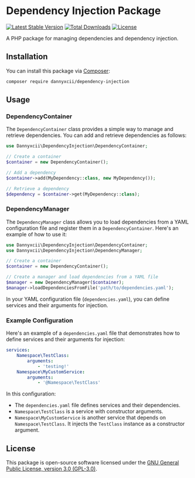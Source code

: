 # Dependency Injection Package

[![Latest Stable Version](https://poser.pugx.org/dannyxcii/dependency-injection/v)](//packagist.org/packages/dannyxcii/dependency-injection)
[![Total Downloads](https://poser.pugx.org/dannyxcii/dependency-injection/downloads)](//packagist.org/packages/dannyxcii/dependency-injection)
[![License](https://poser.pugx.org/dannyxcii/dependency-injection/license)](//packagist.org/packages/dannyxcii/dependency-injection)

A PHP package for managing dependencies and dependency injection.

## Installation

You can install this package via [Composer](https://getcomposer.org/):

```bash
composer require dannyxcii/dependency-injection
```

## Usage

### DependencyContainer

The `DependencyContainer` class provides a simple way to manage and retrieve dependencies. You can add and retrieve 
dependencies as follows:

```php
use Dannyxcii\DependencyInjection\DependencyContainer;

// Create a container
$container = new DependencyContainer();

// Add a dependency
$container->add(MyDependency::class, new MyDependency());

// Retrieve a dependency
$dependency = $container->get(MyDependency::class);
```

### DependencyManager

The `DependencyManager` class allows you to load dependencies from a YAML configuration file and register them in a 
`DependencyContainer`. Here's an example of how to use it:

```php
use Dannyxcii\DependencyInjection\DependencyContainer;
use Dannyxcii\DependencyInjection\DependencyManager;

// Create a container
$container = new DependencyContainer();

// Create a manager and load dependencies from a YAML file
$manager = new DependencyManager($container);
$manager->loadDependenciesFromFile('path/to/dependencies.yaml');
```

In your YAML configuration file (`dependencies.yaml`), you can define services and their arguments for injection.

### Example Configuration

Here's an example of a `dependencies.yaml` file that demonstrates how to define services and their arguments for injection:

```yaml
services:
    Namespace\TestClass:
        arguments:
            - 'testing!'
    Namespace\MyCustomService:
        arguments:
            - '@Namespace\TestClass'
```

In this configuration:

- The `dependencies.yaml` file defines services and their dependencies.
- `Namespace\TestClass` is a service with constructor arguments.
- `Namespace\MyCustomService` is another service that depends on `Namespace\TestClass`. It injects the `TestClass` instance as a constructor argument.

## License

This package is open-source software licensed under the [GNU General Public License, version 3.0 (GPL-3.0)](https://opensource.org/licenses/GPL-3.0).